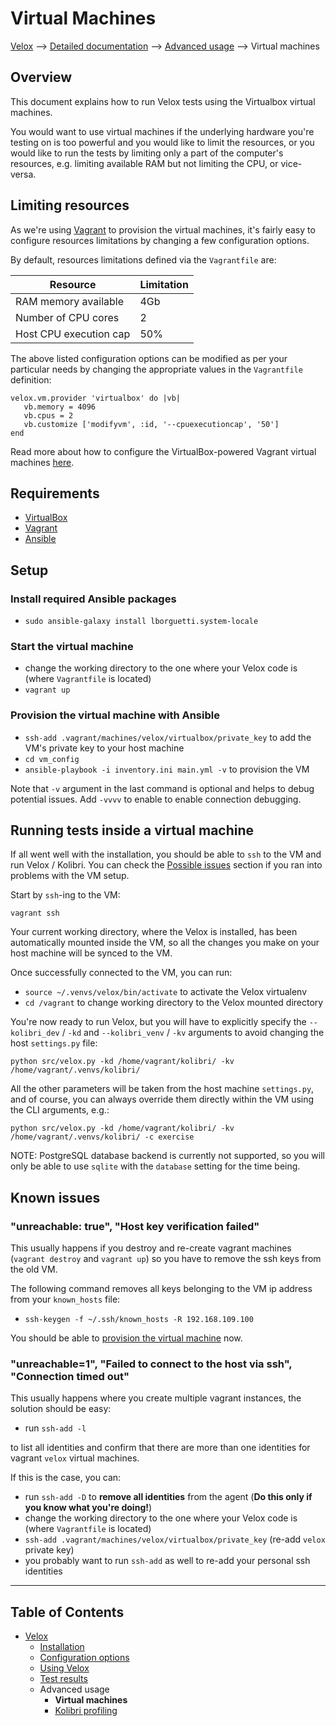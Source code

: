 # Virtual Machines

[Velox](../README.md) ⟶ [Detailed documentation](../README.md#detailed-documentation) ⟶ [Advanced usage](../README.md#detailed-documentation) ⟶ Virtual machines


## Overview

This document explains how to run Velox tests using the Virtualbox virtual machines.

You would want to use virtual machines if the underlying hardware you're testing on is too powerful and you would like to limit the resources, or you would like to run the tests by limiting only a part of the computer's resources, e.g. limiting available RAM but not limiting the CPU, or vice-versa.

## Limiting resources

As we're using [Vagrant](https://www.vagrantup.com) to provision the virtual machines, it's fairly easy to configure resources limitations by changing a few configuration options.

By default, resources limitations defined via the `Vagrantfile` are:

| Resource               | Limitation |
| ---------------------- | ---------- |
| RAM memory available   | 4Gb        |
| Number of CPU cores    | 2          |
| Host CPU execution cap | 50%        |

The above listed configuration options can be modified as per your particular needs by changing the appropriate values in the `Vagrantfile` definition:

```
velox.vm.provider 'virtualbox' do |vb|
   vb.memory = 4096
   vb.cpus = 2
   vb.customize ['modifyvm', :id, '--cpuexecutioncap', '50']
end
```

Read more about how to configure the VirtualBox-powered Vagrant virtual machines [here](https://www.vagrantup.com/docs/virtualbox/configuration.html).

## Requirements

* [VirtualBox](https://www.virtualbox.org/wiki/Downloads)
* [Vagrant](https://www.vagrantup.com)
* [Ansible](https://www.ansible.com)

## Setup

###  Install required Ansible packages

* `sudo ansible-galaxy install lborguetti.system-locale`

### Start the virtual machine

* change the working directory to the one where your Velox code is (where `Vagrantfile` is located)
* `vagrant up`

### Provision the virtual machine with Ansible

* `ssh-add .vagrant/machines/velox/virtualbox/private_key` to add the VM's private key to your host machine
* `cd vm_config`
* `ansible-playbook -i inventory.ini main.yml -v` to provision the VM

Note that `-v` argument in the last command is optional and helps to debug potential issues.
Add `-vvvv` to enable to enable connection debugging.

## Running tests inside a virtual machine

If all went well with the installation, you should be able to `ssh` to the VM and run Velox / Kolibri. You can check the [Possible issues](#possible-issues) section if you ran into problems with the VM setup.

Start by `ssh`-ing to the VM:

```vagrant ssh```

Your current working directory, where the Velox is installed, has been automatically mounted inside the VM, so all the changes you make on your host machine will be synced to the VM.

Once successfully connected to the VM, you can run:

* `source ~/.venvs/velox/bin/activate` to activate the Velox virtualenv
* `cd /vagrant` to change working directory to the Velox mounted directory

You're now ready to run Velox, but you will have to explicitly specify the `--kolibri_dev` / `-kd` and `--kolibri_venv` / `-kv` arguments to avoid changing the host `settings.py` file:

```python src/velox.py -kd /home/vagrant/kolibri/ -kv /home/vagrant/.venvs/kolibri/```

All the other parameters will be taken from the host machine `settings.py`, and of course, you can always override them directly within the VM using the CLI arguments, e.g.:

```python src/velox.py -kd /home/vagrant/kolibri/ -kv /home/vagrant/.venvs/kolibri/ -c exercise```

NOTE: PostgreSQL database backend is currently not supported, so you will only be able to use `sqlite` with the `database` setting for the time being.

## Known issues

### "unreachable: true", "Host key verification failed"
This usually happens if you destroy and re-create vagrant machines (`vagrant destroy` and `vagrant up`) so you have to remove the ssh keys from the old VM.

The following command removes all keys belonging to the VM ip address from your `known_hosts` file:

* `ssh-keygen -f ~/.ssh/known_hosts -R 192.168.109.100`

You should be able to [provision the virtual machine](#provision-the-virtual-machine-with-ansible) now.

### "unreachable=1", "Failed to connect to the host via ssh", "Connection timed out"

This usually happens where you create multiple vagrant instances, the solution should be easy:
* run `ssh-add -l`

to list all identities and confirm that there are more than one identities for vagrant `velox` virtual machines.

If this is the case, you can:
* run `ssh-add -D` to __remove all identities__ from the agent (__Do this only if you know what you're doing!__)
* change the working directory to the one where your Velox code is (where `Vagrantfile` is located)
* `ssh-add .vagrant/machines/velox/virtualbox/private_key` (re-add `velox` private key)
* you probably want to run `ssh-add` as well to re-add your personal ssh identities

------

## Table of Contents

- [Velox](../README.md)
  - [Installation](./installation.md)
  - [Configuration options](./configuration-options.md)
  - [Using Velox](./using-velox.md)
  - [Test results](./test-results.md)
  - Advanced usage
    - **Virtual machines**
    - [Kolibri profiling](./advanced-usage-profiling.md)

